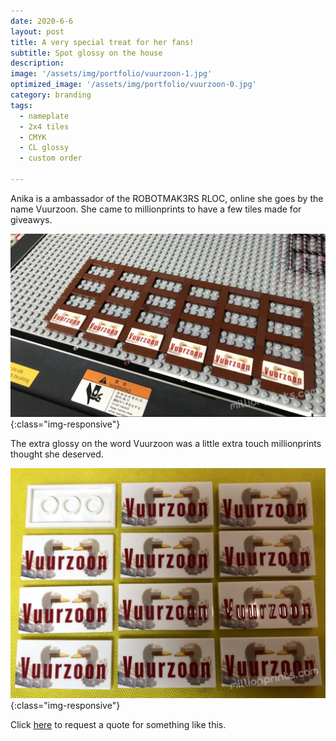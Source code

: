 ```yaml
---
date: 2020-6-6
layout: post
title: A very special treat for her fans!
subtitle: Spot glossy on the house
description: 
image: '/assets/img/portfolio/vuurzoon-1.jpg'
optimized_image: '/assets/img/portfolio/vuurzoon-0.jpg'
category: branding
tags:
  - nameplate
  - 2x4 tiles
  - CMYK
  - CL glossy
  - custom order
 
---
```

Anika is a ambassador of the ROBOTMAK3RS RLOC, online she goes by the name Vuurzoon. 
She came to millionprints to have a few tiles made for giveawys. 

![otherview](/assets/img/portfolio/vuurzoon-2.jpg){:class="img-responsive"}

The extra glossy on the word Vuurzoon was a little extra touch millionprints thought she deserved.

![otherview](/assets/img/portfolio/vuurzoon-3.jpg){:class="img-responsive"}

Click [here](https://millionprints.com/contact/) to request a quote for something like this.
